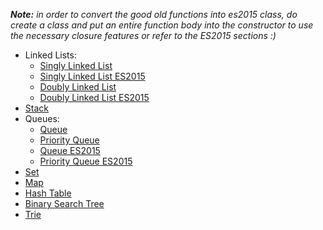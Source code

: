 *__Note:__ in order to convert the good old functions into es2015 class, do create a class and put an entire function body into the constructor to use the necessary closure features or refer to the ES2015 sections :)*
- Linked Lists:
  - [Singly Linked List](./linked-list.js)
  - [Singly Linked List ES2015](./linked-list-es2015.js)
  - [Doubly Linked List](./dbly-linked.js)
  - [Doubly Linked List ES2015](./dbly-linked-es2015.js)
- [Stack](./stack.js)
- Queues:
  - [Queue](./queue.js)
  - [Priority Queue](./priority-queue.js)
  - [Queue ES2015](./queue-es2015.js)
  - [Priority Queue ES2015](./priority-queue-es2015.js)
- [Set](./sets.js)
- [Map](./maps.js)
- [Hash Table](./hash-tables.js)
- [Binary Search Tree](./binary-search-tree.js)
- [Trie](./trie.js)